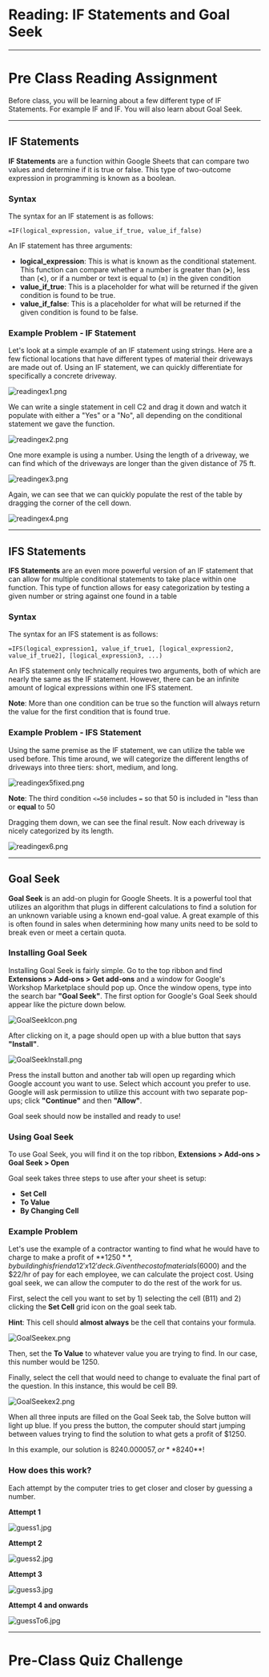 #  Reading: IF Statements and Goal Seek

---

# Pre Class Reading Assignment

Before class, you will be learning about a few different type of IF Statements. For example IF and IF. You will also learn about Goal Seek.

---

## IF Statements

**IF Statements** are a function within Google Sheets that can compare two values and determine if it is true or false. This type of two-outcome expression in programming is known as a boolean.

### Syntax

The syntax for an IF statement is as follows:

```=IF(logical_expression, value_if_true, value_if_false)```

An IF statement has three arguments:

- **logical_expression**: This is what is known as the conditional statement. This function can compare whether a number is greater than (**>**), less than (**<**), or if a number or text is equal to (**=**) in the given condition
- **value_if_true**: This is a placeholder for what will be returned if the given condition is found to be true.
- **value_if_false**: This is a placeholder for what will be returned if the given condition is found to be false.

### Example Problem - IF Statement

Let's look at a simple example of an IF statement using strings. Here are a few fictional locations that have different types of material their driveways are made out of. Using an IF statement, we can quickly differentiate for specifically a concrete driveway.

![readingex1.png](images/readingex1.png)

We can write a single statement in cell C2 and drag it down and watch it populate with either a "Yes" or a "No", all depending on the conditional statement we gave the function.

![readingex2.png](images/readingex2.png)

One more example is using a number. Using the length of a driveway, we can find which of the driveways are longer than the given distance of 75 ft.

![readingex3.png](images/readingex3.png)

Again, we can see that we can quickly populate the rest of the table by dragging the corner of the cell down.

![readingex4.png](images/readingex4.png)

---

## IFS Statements

**IFS Statements** are an even more powerful version of an IF statement that can allow for multiple conditional statements to take place within one function. This type of function allows for easy categorization by testing a given number or string against one found in a table

### Syntax

The syntax for an IFS statement is as follows:

```=IFS(logical_expression1, value_if_true1, [logical_expression2, value_if_true2], [logical_expression3, ...)```

An IFS statement only technically requires two arguments, both of which are nearly the same as the IF statement. However, there can be an infinite amount of logical expressions within one IFS statement.

**Note**: More than one condition can be true so the function will always return the value for the first condition that is found true.

### Example Problem - IFS Statement

Using the same premise as the IF statement, we can utilize the table we used before. This time around, we will categorize the different lengths of driveways into three tiers: short, medium, and long.

![readingex5fixed.png](images/readingex5fixed.png)

**Note**: The third condition ```<=50``` includes ```=``` so that 50 is included in "less than or **equal** to 50

Dragging them down, we can see the final result. Now each driveway is nicely categorized by its length.

![readingex6.png](images/readingex6.png)

---

## Goal Seek

**Goal Seek** is an add-on plugin for Google Sheets. It is a powerful tool that utilizes an algorithm that plugs in different calculations to find a solution for an unknown variable using a known end-goal value. A great example of this is often found in sales when determining how many units need to be sold to break even or meet a certain quota.

### Installing Goal Seek

Installing Goal Seek is fairly simple. Go to the top ribbon and find **Extensions > Add-ons > Get add-ons** and a window for Google's Workshop Marketplace should pop up. Once the window opens, type into the search bar **"Goal Seek"**. The first option for Google's Goal Seek should appear like the picture down below. 

![GoalSeekIcon.png](images/GoalSeekIcon.png)

After clicking on it, a page should open up with a blue button that says **"Install"**. 

![GoalSeekInstall.png](images/GoalSeekInstall.png)

Press the install button and another tab will open up regarding which Google account you want to use. Select which account you prefer to use. Google will ask permission to utilize this account with two separate pop-ups; click **"Continue"** and then **"Allow"**. 

Goal seek should now be installed and ready to use!

### Using Goal Seek

To use Goal Seek, you will find it on the top ribbon, **Extensions > Add-ons > Goal Seek > Open**

Goal seek takes three steps to use after your sheet is setup:

- **Set Cell**
- **To Value**
- **By Changing Cell**

### Example Problem 
Let's use the example of a contractor wanting to find what he would have to charge to make a profit of **$1250**, by building his friend a 12' x 12' deck. Given the cost of materials ($6000) and the $22/hr of pay for each employee, we can calculate the project cost. Using goal seek, we can allow the computer to do the rest of the work for us.

First, select the cell you want to set by 1) selecting the cell (B11) and 2) clicking the **Set Cell** grid icon on the goal seek tab. 

**Hint**: This cell should **almost always** be the cell that contains your formula.

![GoalSeekex.png](images/GoalSeekex.png)

Then, set the **To Value** to whatever value you are trying to find. In our case, this number would be 1250.

Finally, select the cell that would need to change to evaluate the final part of the question. In this instance, this would be cell B9.

![GoalSeekex2.png](images/GoalSeekex2.png)

When all three inputs are filled on the Goal Seek tab, the Solve button will light up blue. If you press the button, the computer should start jumping between values trying to find the solution to what gets a profit of $1250.

In this example, our solution is $8240.000057, or **$8240**!

### How does this work?

Each attempt by the computer tries to get closer and closer by guessing a number.

**Attempt 1**

![guess1.jpg](images/guess1.jpg)

**Attempt 2**

![guess2.jpg](images/guess2.jpg)

**Attempt 3**

![guess3.jpg](images/guess3.jpg)

**Attempt 4 and onwards**

![guessTo6.jpg](images/guessTo6.jpg)

---

# Pre-Class Quiz Challenge
